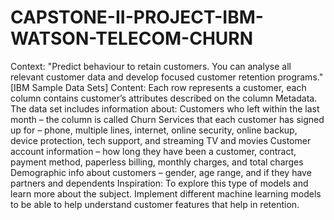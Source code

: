 # CAPSTONE-II-PROJECT-IBM-WATSON-TELECOM-CHURN
Context: "Predict behaviour to retain customers. You can analyse all relevant customer data and develop focused customer retention programs." [IBM Sample Data Sets]
Content: Each row represents a customer, each column contains customer’s attributes described on the column Metadata.
The data set includes information about:
Customers who left within the last month – the column is called Churn
Services that each customer has signed up for – phone, multiple lines, internet, online security, online backup, device protection, tech support, and streaming TV and movies
Customer account information – how long they have been a customer, contract, payment method, paperless billing, monthly charges, and total charges
Demographic info about customers – gender, age range, and if they have partners and dependents
Inspiration: To explore this type of models and learn more about the subject. Implement different machine learning models to be able to help understand customer features that help in retention.  

